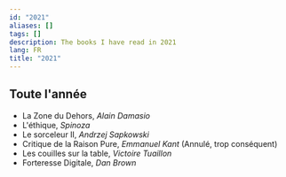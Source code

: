 ```yaml
---
id: "2021"
aliases: []
tags: []
description: The books I have read in 2021
lang: FR
title: "2021"
---
```

## Toute l'année
- La Zone du Dehors, _Alain Damasio_
- L'éthique, _Spinoza_
- Le sorceleur II, _Andrzej Sapkowski_
- Critique de la Raison Pure, _Emmanuel Kant_ (Annulé, trop conséquent)
- Les couilles sur la table, _Victoire Tuaillon_
- Forteresse Digitale, _Dan Brown_


